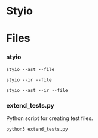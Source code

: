 # Styio

# Files
### styio
```
styio --ast --file 
```

```
styio --ir --file 
```

```
styio --ast --ir --file 
```

### extend_tests.py
Python script for creating test files.

```
python3 extend_tests.py
```